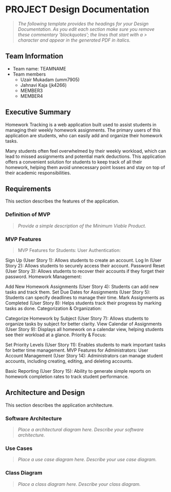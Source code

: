 
# PROJECT Design Documentation

> _The following template provides the headings for your Design
> Documentation.  As you edit each section make sure you remove these
> commentary 'blockquotes'; the lines that start with a > character
> and appear in the generated PDF in italics._

## Team Information
* Team name: TEAMNAME
* Team members
  * Uzair Mukadam (umm7905)
  * Jahnavi Kaja (jk4266)
  * MEMBER3
  * MEMBER4

## Executive Summary

Homework Tracking is a web application built used to assist students in managing their weekly homework assignments. The primary users of this application are students, who can easily add and organize their homework tasks.

Many students often feel overwhelmed by their weekly workload, which can lead to missed assignments and potential mark deductions. This application offers a convenient solution for students to keep track of all their homework, helping them avoid unnecessary point losses and stay on top of their academic responsibilities.


## Requirements

This section describes the features of the application.

### Definition of MVP
> _Provide a simple description of the Minimum Viable Product._

### MVP Features
>  MVP Features for Students:
User Authentication:

Sign Up (User Story 1): Allows students to create an account.
Log In (User Story 2): Allows students to securely access their account.
Password Reset (User Story 3): Allows students to recover their accounts if they forget their password.
Homework Management:

Add New Homework Assignments (User Story 4): Students can add new tasks and track them.
Set Due Dates for Assignments (User Story 5): Students can specify deadlines to manage their time.
Mark Assignments as Completed (User Story 8): Helps students track their progress by marking tasks as done.
Categorization & Organization:

Categorize Homework by Subject (User Story 7): Allows students to organize tasks by subject for better clarity.
View Calendar of Assignments (User Story 9): Displays all homework on a calendar view, helping students see their workload at a glance.
Priority & Focus:

Set Priority Levels (User Story 11): Enables students to mark important tasks for better time management.
MVP Features for Administrators:
User Account Management (User Story 14): Administrators can manage student accounts, including creating, editing, and deleting accounts.

Basic Reporting (User Story 15): Ability to generate simple reports on homework completion rates to track student performance.


## Architecture and Design

This section describes the application architecture.

### Software Architecture
> _Place a architectural diagram here._
> _Describe your software architecture._


### Use Cases
> _Place a use case diagram here._
> _Describe your use case diagram._


### Class Diagram
> _Place a class diagram here._
> _Describe your class diagram._
